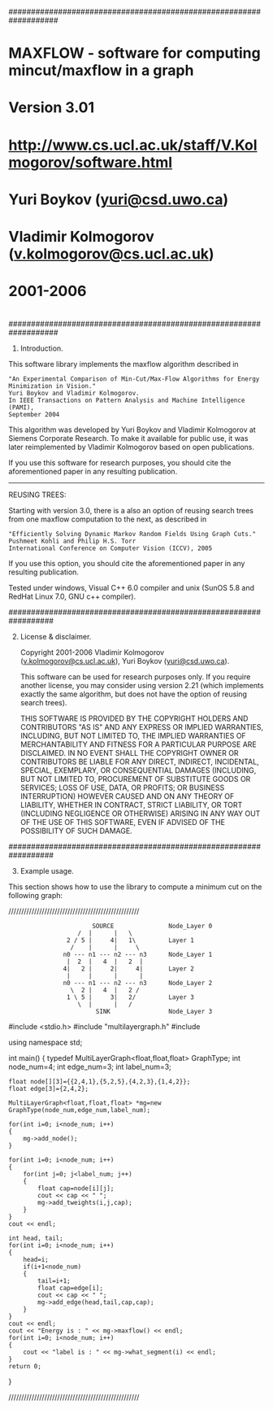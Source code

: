 ###################################################################
#                                                                 #
#    MAXFLOW - software for computing mincut/maxflow in a graph   #
#                        Version 3.01                             #
#    http://www.cs.ucl.ac.uk/staff/V.Kolmogorov/software.html     #
#                                                                 #
#    Yuri Boykov (yuri@csd.uwo.ca)                                #
#    Vladimir Kolmogorov (v.kolmogorov@cs.ucl.ac.uk)              #
#    2001-2006                                                    #
#                                                                 #
###################################################################

1. Introduction.

This software library implements the maxflow algorithm described in

	"An Experimental Comparison of Min-Cut/Max-Flow Algorithms for Energy Minimization in Vision."
	Yuri Boykov and Vladimir Kolmogorov.
	In IEEE Transactions on Pattern Analysis and Machine Intelligence (PAMI), 
	September 2004

This algorithm was developed by Yuri Boykov and Vladimir Kolmogorov
at Siemens Corporate Research. To make it available for public use,
it was later reimplemented by Vladimir Kolmogorov based on open publications.

If you use this software for research purposes, you should cite
the aforementioned paper in any resulting publication.

----------------------------------------------------------------------

REUSING TREES:

Starting with version 3.0, there is a also an option of reusing search
trees from one maxflow computation to the next, as described in

	"Efficiently Solving Dynamic Markov Random Fields Using Graph Cuts."
	Pushmeet Kohli and Philip H.S. Torr
	International Conference on Computer Vision (ICCV), 2005

If you use this option, you should cite
the aforementioned paper in any resulting publication.

Tested under windows, Visual C++ 6.0 compiler and unix (SunOS 5.8
and RedHat Linux 7.0, GNU c++ compiler).

##################################################################

2. License & disclaimer.

    Copyright 2001-2006 Vladimir Kolmogorov (v.kolmogorov@cs.ucl.ac.uk), Yuri Boykov (yuri@csd.uwo.ca).

    This software can be used for research purposes only.
    If you require another license, you may consider using version 2.21
    (which implements exactly the same algorithm, but does not have the option of reusing search trees).

    THIS SOFTWARE IS PROVIDED BY THE COPYRIGHT HOLDERS AND CONTRIBUTORS
    "AS IS" AND ANY EXPRESS OR IMPLIED WARRANTIES, INCLUDING, BUT NOT
    LIMITED TO, THE IMPLIED WARRANTIES OF MERCHANTABILITY AND FITNESS FOR
    A PARTICULAR PURPOSE ARE DISCLAIMED. IN NO EVENT SHALL THE COPYRIGHT
    OWNER OR CONTRIBUTORS BE LIABLE FOR ANY DIRECT, INDIRECT, INCIDENTAL,
    SPECIAL, EXEMPLARY, OR CONSEQUENTIAL DAMAGES (INCLUDING, BUT NOT
    LIMITED TO, PROCUREMENT OF SUBSTITUTE GOODS OR SERVICES; LOSS OF USE,
    DATA, OR PROFITS; OR BUSINESS INTERRUPTION) HOWEVER CAUSED AND ON ANY
    THEORY OF LIABILITY, WHETHER IN CONTRACT, STRICT LIABILITY, OR TORT
    (INCLUDING NEGLIGENCE OR OTHERWISE) ARISING IN ANY WAY OUT OF THE USE
    OF THIS SOFTWARE, EVEN IF ADVISED OF THE POSSIBILITY OF SUCH DAMAGE.

##################################################################

3. Example usage.

This section shows how to use the library to compute
a minimum cut on the following graph:

///////////////////////////////////////////////////


                           SOURCE               Node_Layer 0
                       /  |      |   \
                    2 / 5 |     4|   1\         Layer 1
                     /    |      |     \
                   n0 --- n1 --- n2 --- n3      Node_Layer 1
                    |  2  |   4  |   2  |
                   4|   2 |     2|     4|       Layer 2
                    |     |      |      |
                   n0 --- n1 --- n2 --- n3      Node_Layer 2
                     \  2 |   4  |   2 /
                    1 \ 5 |     3|   2/         Layer 3
                       \  |      |   /
                            SINK                Node_Layer 3


#include <stdio.h>
#include "multilayergraph.h"
#include <iostream>


using namespace std;


int main()
{
    typedef MultiLayerGraph<float,float,float> GraphType;
    int node_num=4;
    int edge_num=3;
    int label_num=3;

    float node[][3]={{2,4,1},{5,2,5},{4,2,3},{1,4,2}};
    float edge[3]={2,4,2};

    MultiLayerGraph<float,float,float> *mg=new GraphType(node_num,edge_num,label_num);

    for(int i=0; i<node_num; i++)
    {
        mg->add_node();
    }

    for(int i=0; i<node_num; i++)
    {
        for(int j=0; j<label_num; j++)
        {
            float cap=node[i][j];
            cout << cap << " ";
            mg->add_tweights(i,j,cap);
        }
    }
    cout << endl;

    int head, tail;
    for(int i=0; i<node_num; i++)
    {
        head=i;
        if(i+1<node_num)
        {
            tail=i+1;
            float cap=edge[i];
            cout << cap << " ";
            mg->add_edge(head,tail,cap,cap);
        }
    }
    cout << endl;
    cout << "Energy is : " << mg->maxflow() << endl;
    for(int i=0; i<node_num; i++)
    {
        cout << "label is : " << mg->what_segment(i) << endl;
    }
    return 0;
}

///////////////////////////////////////////////////
